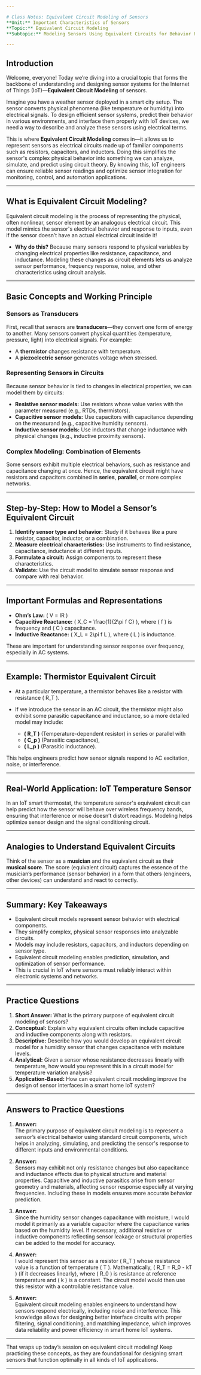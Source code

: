 ```yaml
---

# Class Notes: Equivalent Circuit Modeling of Sensors  
**Unit:** Important Characteristics of Sensors  
**Topic:** Equivalent Circuit Modeling  
**Subtopic:** Modeling Sensors Using Equivalent Circuits for Behavior Prediction

---
```


## Introduction

Welcome, everyone! Today we’re diving into a crucial topic that forms the backbone of understanding and designing sensor systems for the Internet of Things (IoT)—**Equivalent Circuit Modeling** of sensors. 

Imagine you have a weather sensor deployed in a smart city setup. The sensor converts physical phenomena (like temperature or humidity) into electrical signals. To design efficient sensor systems, predict their behavior in various environments, and interface them properly with IoT devices, we need a way to describe and analyze these sensors using electrical terms.

This is where **Equivalent Circuit Modeling** comes in—it allows us to represent sensors as electrical circuits made up of familiar components such as resistors, capacitors, and inductors. Doing this simplifies the sensor's complex physical behavior into something we can analyze, simulate, and predict using circuit theory. By knowing this, IoT engineers can ensure reliable sensor readings and optimize sensor integration for monitoring, control, and automation applications.

---

## What is Equivalent Circuit Modeling?

Equivalent circuit modeling is the process of representing the physical, often nonlinear, sensor element by an analogous electrical circuit. This model mimics the sensor's electrical behavior and response to inputs, even if the sensor doesn’t have an actual electrical circuit inside it!

- **Why do this?** Because many sensors respond to physical variables by changing electrical properties like resistance, capacitance, and inductance. Modeling these changes as circuit elements lets us analyze sensor performance, frequency response, noise, and other characteristics using circuit analysis.

---

## Basic Concepts and Working Principle

### Sensors as Transducers

First, recall that sensors are **transducers**—they convert one form of energy to another. Many sensors convert physical quantities (temperature, pressure, light) into electrical signals. For example:

- A **thermistor** changes resistance with temperature.
- A **piezoelectric sensor** generates voltage when stressed.

### Representing Sensors in Circuits

Because sensor behavior is tied to changes in electrical properties, we can model them by circuits:

- **Resistive sensor models:** Use resistors whose value varies with the parameter measured (e.g., RTDs, thermistors).
- **Capacitive sensor models:** Use capacitors with capacitance depending on the measurand (e.g., capacitive humidity sensors).
- **Inductive sensor models:** Use inductors that change inductance with physical changes (e.g., inductive proximity sensors).

### Complex Modeling: Combination of Elements

Some sensors exhibit multiple electrical behaviors, such as resistance and capacitance changing at once. Hence, the equivalent circuit might have resistors and capacitors combined in **series**, **parallel**, or more complex networks.

---

## Step-by-Step: How to Model a Sensor’s Equivalent Circuit

1. **Identify sensor type and behavior:** Study if it behaves like a pure resistor, capacitor, inductor, or a combination.
2. **Measure electrical characteristics:** Use instruments to find resistance, capacitance, inductance at different inputs.
3. **Formulate a circuit:** Assign components to represent these characteristics.
4. **Validate:** Use the circuit model to simulate sensor response and compare with real behavior.

---

## Important Formulas and Representations

- **Ohm’s Law:** \( V = IR \)
- **Capacitive Reactance:** \( X_C = \frac{1}{2\pi f C} \), where \( f \) is frequency and \( C \) capacitance.
- **Inductive Reactance:** \( X_L = 2\pi f L \), where \( L \) is inductance.

These are important for understanding sensor response over frequency, especially in AC systems.

---

## Example: Thermistor Equivalent Circuit

- At a particular temperature, a thermistor behaves like a resistor with resistance \( R_T \).
- If we introduce the sensor in an AC circuit, the thermistor might also exhibit some parasitic capacitance and inductance, so a more detailed model may include:

  - **\( R_T \)** (Temperature-dependent resistor) in series or parallel with  
  - **\( C_p \)** (Parasitic capacitance),  
  - **\( L_p \)** (Parasitic inductance).

This helps engineers predict how sensor signals respond to AC excitation, noise, or interference.

---

## Real-World Application: IoT Temperature Sensor

In an IoT smart thermostat, the temperature sensor's equivalent circuit can help predict how the sensor will behave over wireless frequency bands, ensuring that interference or noise doesn’t distort readings. Modeling helps optimize sensor design and the signal conditioning circuit.

---

## Analogies to Understand Equivalent Circuits

Think of the sensor as a **musician** and the equivalent circuit as their **musical score**. The score (equivalent circuit) captures the essence of the musician’s performance (sensor behavior) in a form that others (engineers, other devices) can understand and react to correctly.

---

## Summary: Key Takeaways

- Equivalent circuit models represent sensor behavior with electrical components.
- They simplify complex, physical sensor responses into analyzable circuits.
- Models may include resistors, capacitors, and inductors depending on sensor type.
- Equivalent circuit modeling enables prediction, simulation, and optimization of sensor performance.
- This is crucial in IoT where sensors must reliably interact within electronic systems and networks.
  
---

## Practice Questions

1. **Short Answer:** What is the primary purpose of equivalent circuit modeling of sensors?
2. **Conceptual:** Explain why equivalent circuits often include capacitive and inductive components along with resistors.
3. **Descriptive:** Describe how you would develop an equivalent circuit model for a humidity sensor that changes capacitance with moisture levels.
4. **Analytical:** Given a sensor whose resistance decreases linearly with temperature, how would you represent this in a circuit model for temperature variation analysis?
5. **Application-Based:** How can equivalent circuit modeling improve the design of sensor interfaces in a smart home IoT system?

---

## Answers to Practice Questions

1. **Answer:**  
   The primary purpose of equivalent circuit modeling is to represent a sensor’s electrical behavior using standard circuit components, which helps in analyzing, simulating, and predicting the sensor's response to different inputs and environmental conditions.

2. **Answer:**  
   Sensors may exhibit not only resistance changes but also capacitance and inductance effects due to physical structure and material properties. Capacitive and inductive parasitics arise from sensor geometry and materials, affecting sensor response especially at varying frequencies. Including these in models ensures more accurate behavior prediction.

3. **Answer:**  
   Since the humidity sensor changes capacitance with moisture, I would model it primarily as a variable capacitor where the capacitance varies based on the humidity level. If necessary, additional resistive or inductive components reflecting sensor leakage or structural properties can be added to the model for accuracy.

4. **Answer:**  
   I would represent this sensor as a resistor \( R_T \) whose resistance value is a function of temperature \( T \). Mathematically, \( R_T = R_0 - kT \) (if it decreases linearly), where \( R_0 \) is resistance at reference temperature and \( k \) is a constant. The circuit model would then use this resistor with a controllable resistance value.

5. **Answer:**  
   Equivalent circuit modeling enables engineers to understand how sensors respond electrically, including noise and interference. This knowledge allows for designing better interface circuits with proper filtering, signal conditioning, and matching impedance, which improves data reliability and power efficiency in smart home IoT systems.

---

That wraps up today’s session on equivalent circuit modeling! Keep practicing these concepts, as they are foundational for designing smart sensors that function optimally in all kinds of IoT applications.

---